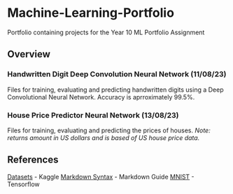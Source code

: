 # Machine-Learning-Portfolio
Portfolio containing projects for the Year 10 ML Portfolio Assignment

## Overview

### Handwritten Digit Deep Convolution Neural Network (11/08/23)
Files for training, evaluating and predicting handwritten digits using a Deep Convolutional Neural Network. Accuracy is aprroximately 99.5%.

### House Price Predictor Neural Network (13/08/23)
Files for training, evaluating and predicting the prices of houses. *Note: returns amount in US dollars and is based of US house price data.*

## References
[Datasets](https://www.kaggle.com/datasets) - Kaggle
[Markdown Syntax](https://www.markdownguide.org/basic-syntax/) - Markdown Guide
[MNIST](https://www.tensorflow.org/datasets/catalog/mnist) - Tensorflow
